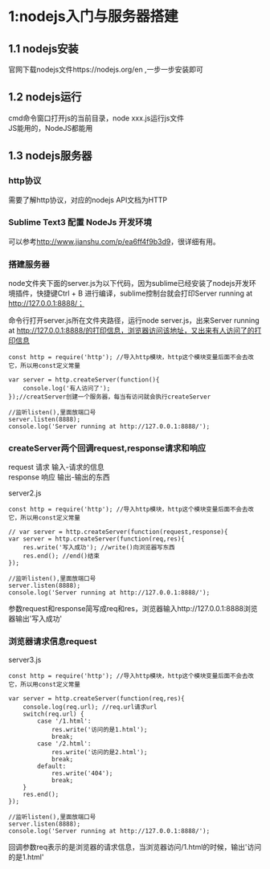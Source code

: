 # 1:nodejs入门与服务器搭建

## 1.1 nodejs安装

官网下载nodejs文件https://nodejs.org/en ,一步一步安装即可

## 1.2 nodejs运行
cmd命令窗口打开js的当前目录，node xxx.js运行js文件  
JS能用的，NodeJS都能用

## 1.3 nodejs服务器

### http协议

需要了解http协议，对应的nodejs API文档为HTTP

### Sublime Text3 配置 NodeJs 开发环境

可以参考<http://www.jianshu.com/p/ea6ff4f9b3d9>，很详细有用。

### 搭建服务器

node文件夹下面的server.js为以下代码，因为sublime已经安装了nodejs开发环境插件，快捷键Ctrl + B 进行编译，sublime控制台就会打印Server running at http://127.0.0.1:8888/；  

命令行打开server.js所在文件夹路径，运行node server.js，出来Server running at http://127.0.0.1:8888/的打印信息，浏览器访问该地址，又出来有人访问了的打印信息

```
const http = require('http'); //导入http模块，http这个模块变量后面不会去改它，所以用const定义常量

var server = http.createServer(function(){
	console.log('有人访问了');
});//creatServer创建一个服务器，每当有访问就会执行createServer

//监听listen(),里面放端口号
server.listen(8888);
console.log('Server running at http://127.0.0.1:8888/');
```

### createServer两个回调request,response请求和响应

request		请求	输入-请求的信息  
response	响应	输出-输出的东西

server2.js
```
const http = require('http'); //导入http模块，http这个模块变量后面不会去改它，所以用const定义常量

// var server = http.createServer(function(request,response){
var server = http.createServer(function(req,res){
	res.write('写入成功'); //write()向浏览器写东西
	res.end(); //end()结束
});

//监听listen(),里面放端口号
server.listen(8888);
console.log('Server running at http://127.0.0.1:8888/');
```
参数request和response简写成req和res，浏览器输入http://127.0.0.1:8888浏览器输出'写入成功'

### 浏览器请求信息request

server3.js

```
const http = require('http'); //导入http模块，http这个模块变量后面不会去改它，所以用const定义常量

var server = http.createServer(function(req,res){
	console.log(req.url); //req.url请求url
	switch(req.url) {
		case '/1.html':
			res.write('访问的是1.html');
			break;
		case '/2.html':
			res.write('访问的是2.html');
			break;
		default:
			res.write('404');
			break;
	}
	res.end();
});

//监听listen(),里面放端口号
server.listen(8888);
console.log('Server running at http://127.0.0.1:8888/');
```

回调参数req表示的是浏览器的请求信息，当浏览器访问/1.html的时候，输出'访问的是1.html'